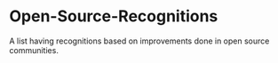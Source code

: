 # Open-Source-Recognitions
A list having recognitions based on improvements done in open source communities. 
